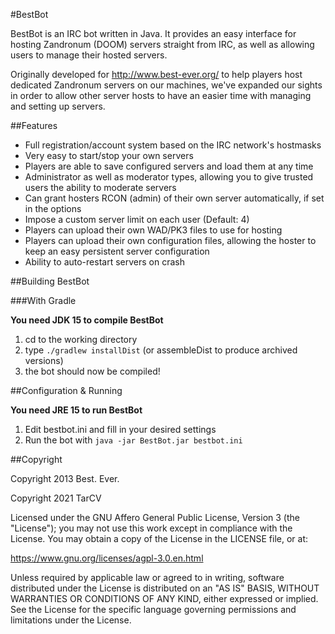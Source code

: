 #BestBot

BestBot is an IRC bot written in Java. It provides an easy interface for hosting Zandronum (DOOM) servers
straight from IRC, as well as allowing users to manage their hosted servers.

Originally developed for http://www.best-ever.org/ to help players host dedicated Zandronum servers on our machines,
we've expanded our sights in order to allow other server hosts to have an easier time
with managing and setting up servers.

##Features

* Full registration/account system based on the IRC network's hostmasks
* Very easy to start/stop your own servers
* Players are able to save configured servers and load them at any time
* Administrator as well as moderator types, allowing you to give trusted users the ability to moderate servers
* Can grant hosters RCON (admin) of their own server automatically, if set in the options
* Impose a custom server limit on each user (Default: 4)
* Players can upload their own WAD/PK3 files to use for hosting
* Players can upload their own configuration files, allowing the hoster to keep an easy persistent server configuration
* Ability to auto-restart servers on crash

##Building BestBot

###With Gradle

**You need JDK 15 to compile BestBot**

1. cd to the working directory
2. type `./gradlew installDist` (or assembleDist to produce archived versions)
3. the bot should now be compiled!

##Configuration & Running

**You need JRE 15 to run BestBot**

1. Edit bestbot.ini and fill in your desired settings 
2. Run the bot with `java -jar BestBot.jar bestbot.ini`

##Copyright

Copyright 2013 Best. Ever.

Copyright 2021 TarCV

Licensed under the GNU Affero General Public License, Version 3 (the "License"); you may not use this work except in compliance with the License. You may obtain a copy of the License in the LICENSE file, or at:

https://www.gnu.org/licenses/agpl-3.0.en.html

Unless required by applicable law or agreed to in writing, software distributed under the License is distributed on an "AS IS" BASIS, WITHOUT WARRANTIES OR CONDITIONS OF ANY KIND, either expressed or implied. See the License for the specific language governing permissions and limitations under the License.
